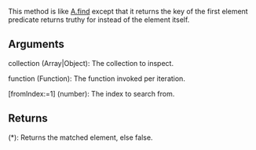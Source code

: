 This method is like [A.find](/?id=find) except that it returns the key of the first element predicate returns truthy for instead of the element itself.


## Arguments
collection (Array|Object): The collection to inspect.

function (Function): The function invoked per iteration.

[fromIndex:=1] (number): The index to search from.


## Returns
(*): Returns the matched element, else false.
